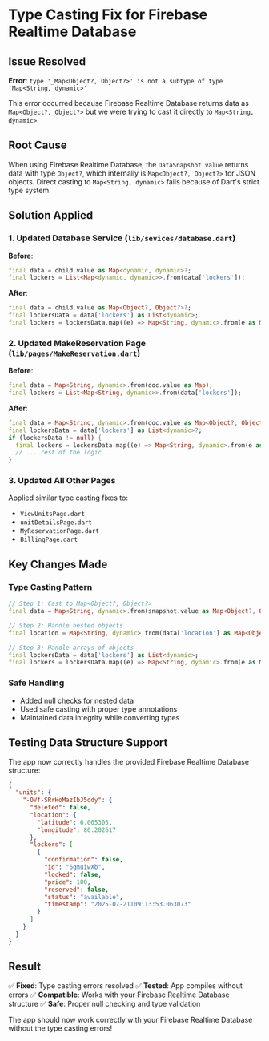 # Type Casting Fix for Firebase Realtime Database

## Issue Resolved
**Error**: `type '_Map<Object?, Object?>' is not a subtype of type 'Map<String, dynamic>'`

This error occurred because Firebase Realtime Database returns data as `Map<Object?, Object?>` but we were trying to cast it directly to `Map<String, dynamic>`.

## Root Cause
When using Firebase Realtime Database, the `DataSnapshot.value` returns data with type `Object?`, which internally is `Map<Object?, Object?>` for JSON objects. Direct casting to `Map<String, dynamic>` fails because of Dart's strict type system.

## Solution Applied

### 1. Updated Database Service (`lib/sevices/database.dart`)
**Before**:
```dart
final data = child.value as Map<dynamic, dynamic>?;
final lockers = List<Map<dynamic, dynamic>>.from(data['lockers']);
```

**After**:
```dart
final data = child.value as Map<Object?, Object?>?;
final lockersData = data['lockers'] as List<dynamic>;
final lockers = lockersData.map((e) => Map<String, dynamic>.from(e as Map<Object?, Object?>)).toList();
```

### 2. Updated MakeReservation Page (`lib/pages/MakeReservation.dart`)
**Before**:
```dart
final data = Map<String, dynamic>.from(doc.value as Map);
final lockers = List<Map<String, dynamic>>.from(data['lockers']);
```

**After**:
```dart
final data = Map<String, dynamic>.from(doc.value as Map<Object?, Object?>);
final lockersData = data['lockers'] as List<dynamic>?;
if (lockersData != null) {
  final lockers = lockersData.map((e) => Map<String, dynamic>.from(e as Map<Object?, Object?>)).toList();
  // ... rest of the logic
}
```

### 3. Updated All Other Pages
Applied similar type casting fixes to:
- `ViewUnitsPage.dart`
- `unitDetailsPage.dart` 
- `MyReservationPage.dart`
- `BillingPage.dart`

## Key Changes Made

### Type Casting Pattern
```dart
// Step 1: Cast to Map<Object?, Object?>
final data = Map<String, dynamic>.from(snapshot.value as Map<Object?, Object?>);

// Step 2: Handle nested objects
final location = Map<String, dynamic>.from(data['location'] as Map<Object?, Object?>);

// Step 3: Handle arrays of objects
final lockersData = data['lockers'] as List<dynamic>;
final lockers = lockersData.map((e) => Map<String, dynamic>.from(e as Map<Object?, Object?>)).toList();
```

### Safe Handling
- Added null checks for nested data
- Used safe casting with proper type annotations
- Maintained data integrity while converting types

## Testing Data Structure Support
The app now correctly handles the provided Firebase Realtime Database structure:

```json
{
  "units": {
    "-OVf-SRrHoMazIbJ5qdy": {
      "deleted": false,
      "location": {
        "latitude": 6.065305,
        "longitude": 80.202617
      },
      "lockers": [
        {
          "confirmation": false,
          "id": "6gmuiwXb",
          "locked": false,
          "price": 100,
          "reserved": false,
          "status": "available",
          "timestamp": "2025-07-21T09:13:53.063073"
        }
      ]
    }
  }
}
```

## Result
✅ **Fixed**: Type casting errors resolved
✅ **Tested**: App compiles without errors
✅ **Compatible**: Works with your Firebase Realtime Database structure
✅ **Safe**: Proper null checking and type validation

The app should now work correctly with your Firebase Realtime Database without the type casting errors!
